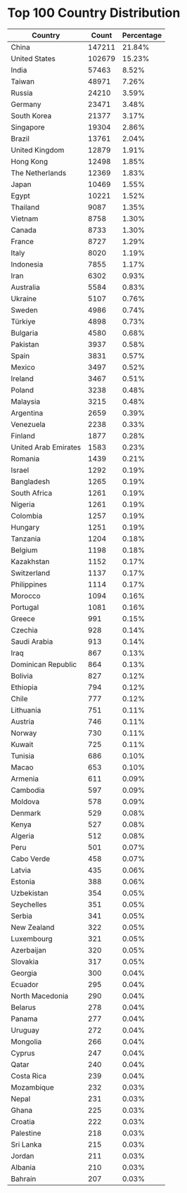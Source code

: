 # Top 100 Country Distribution
| Country | Count | Percentage |
|----|----|----|
| China | 147211 | 21.84% |
| United States | 102679 | 15.23% |
| India | 57463 | 8.52% |
| Taiwan | 48971 | 7.26% |
| Russia | 24210 | 3.59% |
| Germany | 23471 | 3.48% |
| South Korea | 21377 | 3.17% |
| Singapore | 19304 | 2.86% |
| Brazil | 13761 | 2.04% |
| United Kingdom | 12879 | 1.91% |
| Hong Kong | 12498 | 1.85% |
| The Netherlands | 12369 | 1.83% |
| Japan | 10469 | 1.55% |
| Egypt | 10221 | 1.52% |
| Thailand | 9087 | 1.35% |
| Vietnam | 8758 | 1.30% |
| Canada | 8733 | 1.30% |
| France | 8727 | 1.29% |
| Italy | 8020 | 1.19% |
| Indonesia | 7855 | 1.17% |
| Iran | 6302 | 0.93% |
| Australia | 5584 | 0.83% |
| Ukraine | 5107 | 0.76% |
| Sweden | 4986 | 0.74% |
| Türkiye | 4898 | 0.73% |
| Bulgaria | 4580 | 0.68% |
| Pakistan | 3937 | 0.58% |
| Spain | 3831 | 0.57% |
| Mexico | 3497 | 0.52% |
| Ireland | 3467 | 0.51% |
| Poland | 3238 | 0.48% |
| Malaysia | 3215 | 0.48% |
| Argentina | 2659 | 0.39% |
| Venezuela | 2238 | 0.33% |
| Finland | 1877 | 0.28% |
| United Arab Emirates | 1583 | 0.23% |
| Romania | 1439 | 0.21% |
| Israel | 1292 | 0.19% |
| Bangladesh | 1265 | 0.19% |
| South Africa | 1261 | 0.19% |
| Nigeria | 1261 | 0.19% |
| Colombia | 1257 | 0.19% |
| Hungary | 1251 | 0.19% |
| Tanzania | 1204 | 0.18% |
| Belgium | 1198 | 0.18% |
| Kazakhstan | 1152 | 0.17% |
| Switzerland | 1137 | 0.17% |
| Philippines | 1114 | 0.17% |
| Morocco | 1094 | 0.16% |
| Portugal | 1081 | 0.16% |
| Greece | 991 | 0.15% |
| Czechia | 928 | 0.14% |
| Saudi Arabia | 913 | 0.14% |
| Iraq | 867 | 0.13% |
| Dominican Republic | 864 | 0.13% |
| Bolivia | 827 | 0.12% |
| Ethiopia | 794 | 0.12% |
| Chile | 777 | 0.12% |
| Lithuania | 751 | 0.11% |
| Austria | 746 | 0.11% |
| Norway | 730 | 0.11% |
| Kuwait | 725 | 0.11% |
| Tunisia | 686 | 0.10% |
| Macao | 653 | 0.10% |
| Armenia | 611 | 0.09% |
| Cambodia | 597 | 0.09% |
| Moldova | 578 | 0.09% |
| Denmark | 529 | 0.08% |
| Kenya | 527 | 0.08% |
| Algeria | 512 | 0.08% |
| Peru | 501 | 0.07% |
| Cabo Verde | 458 | 0.07% |
| Latvia | 435 | 0.06% |
| Estonia | 388 | 0.06% |
| Uzbekistan | 354 | 0.05% |
| Seychelles | 351 | 0.05% |
| Serbia | 341 | 0.05% |
| New Zealand | 322 | 0.05% |
| Luxembourg | 321 | 0.05% |
| Azerbaijan | 320 | 0.05% |
| Slovakia | 317 | 0.05% |
| Georgia | 300 | 0.04% |
| Ecuador | 295 | 0.04% |
| North Macedonia | 290 | 0.04% |
| Belarus | 278 | 0.04% |
| Panama | 277 | 0.04% |
| Uruguay | 272 | 0.04% |
| Mongolia | 266 | 0.04% |
| Cyprus | 247 | 0.04% |
| Qatar | 240 | 0.04% |
| Costa Rica | 239 | 0.04% |
| Mozambique | 232 | 0.03% |
| Nepal | 231 | 0.03% |
| Ghana | 225 | 0.03% |
| Croatia | 222 | 0.03% |
| Palestine | 218 | 0.03% |
| Sri Lanka | 215 | 0.03% |
| Jordan | 211 | 0.03% |
| Albania | 210 | 0.03% |
| Bahrain | 207 | 0.03% |
